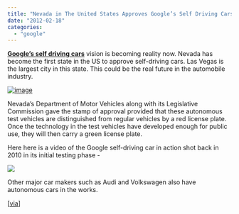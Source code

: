 ```yaml
---
title: "Nevada in The United States Approves Google’s Self Driving Cars"
date: "2012-02-18"
categories: 
  - "google"
---
```


**[Google’s self driving cars](http://www.cosmogeek.info/2010/10/google-cars-dont-need-driver.html)** vision is becoming reality now. Nevada has become the first state in the US to approve self-driving cars. Las Vegas is the largest city in this state. This could be the real future in the automobile industry.

[![image](http://lh4.ggpht.com/--ZWBkBxBhaU/Tz79ajuj7OI/AAAAAAAAIao/B_-2NL49utw/image_thumb%25255B1%25255D.png?imgmax=800 "image")](http://lh6.ggpht.com/-911BoCn4PI8/Tz79Z6O09EI/AAAAAAAAIag/9ytO8_Jg_I8/s1600-h/image%25255B3%25255D.png)

Nevada’s Department of Motor Vehicles along with its Legislative Commission gave the stamp of approval provided that these autonomous test vehicles are distinguished from regular vehicles by a red license plate. Once the technology in the test vehicles have developed enough for public use, they will then carry a green license plate.

Here here is a video of the Google self-driving car in action shot back in 2010 in its initial testing phase -

[![](http://lh4.ggpht.com/-kT_z4uhE9gE/Tz7-5_nWSRI/AAAAAAAAIaw/3ySQT20CnCw/videoc4e79405bc65%25255B4%25255D.jpg?imgmax=800)](http://www.youtube.com/watch?v=VAiH1LX8guk&feature=player_embedded)

Other major car makers such as Audi and Volkswagen also have autonomous cars in the works.

\[[via](http://www.pcmag.com/article2/0,2817,2400400,00.asp)\]
